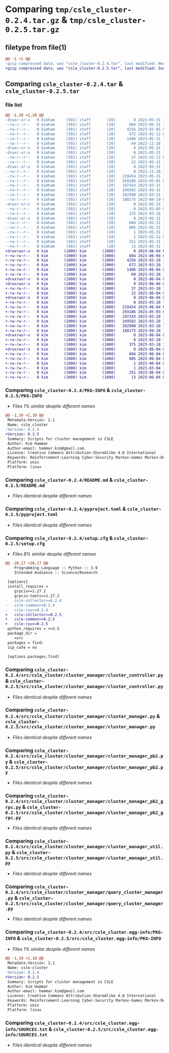 # Comparing `tmp/csle_cluster-0.2.4.tar.gz` & `tmp/csle_cluster-0.2.5.tar.gz`

## filetype from file(1)

```diff
@@ -1 +1 @@
-gzip compressed data, was "csle_cluster-0.2.4.tar", last modified: Wed May 31 13:46:12 2023, max compression
+gzip compressed data, was "csle_cluster-0.2.5.tar", last modified: Sun Jun  4 07:15:22 2023, max compression
```

## Comparing `csle_cluster-0.2.4.tar` & `csle_cluster-0.2.5.tar`

### file list

```diff
@@ -1,28 +1,28 @@
-drwxr-xr-x   0 kimham     (501) staff       (20)        0 2023-05-31 13:46:12.428485 csle_cluster-0.2.4/
--rw-r--r--   0 kimham     (501) staff       (20)      804 2023-05-31 13:46:12.428637 csle_cluster-0.2.4/PKG-INFO
--rw-r--r--   0 kimham     (501) staff       (20)     4256 2023-03-05 07:26:30.000000 csle_cluster-0.2.4/README.md
--rw-r--r--   0 kimham     (501) staff       (20)      672 2023-02-12 09:12:26.000000 csle_cluster-0.2.4/pyproject.toml
--rw-r--r--   0 kimham     (501) staff       (20)     1406 2023-05-31 13:46:12.429372 csle_cluster-0.2.4/setup.cfg
--rw-r--r--   0 kimham     (501) staff       (20)       69 2022-11-28 13:00:49.000000 csle_cluster-0.2.4/setup.py
-drwxr-xr-x   0 kimham     (501) staff       (20)        0 2023-05-31 13:46:12.410495 csle_cluster-0.2.4/src/
-drwxr-xr-x   0 kimham     (501) staff       (20)        0 2023-05-31 13:46:12.412929 csle_cluster-0.2.4/src/csle_cluster/
--rw-r--r--   0 kimham     (501) staff       (20)       37 2023-02-12 09:44:18.000000 csle_cluster-0.2.4/src/csle_cluster/__init__.py
--rw-r--r--   0 kimham     (501) staff       (20)       22 2023-05-31 13:42:03.000000 csle_cluster-0.2.4/src/csle_cluster/__version__.py
-drwxr-xr-x   0 kimham     (501) staff       (20)        0 2023-05-31 13:46:12.424789 csle_cluster-0.2.4/src/csle_cluster/cluster_manager/
--rw-r--r--   0 kimham     (501) staff       (20)        0 2022-11-28 13:00:49.000000 csle_cluster-0.2.4/src/csle_cluster/cluster_manager/__init__.py
--rw-r--r--   0 kimham     (501) staff       (20)   229454 2023-05-31 11:33:47.000000 csle_cluster-0.2.4/src/csle_cluster/cluster_manager/cluster_controller.py
--rw-r--r--   0 kimham     (501) staff       (20)   269186 2023-05-01 07:57:15.000000 csle_cluster-0.2.4/src/csle_cluster/cluster_manager/cluster_manager.py
--rw-r--r--   0 kimham     (501) staff       (20)   197343 2023-03-31 11:14:06.000000 csle_cluster-0.2.4/src/csle_cluster/cluster_manager/cluster_manager_pb2.py
--rw-r--r--   0 kimham     (501) staff       (20)   349502 2023-03-31 11:14:06.000000 csle_cluster-0.2.4/src/csle_cluster/cluster_manager/cluster_manager_pb2_grpc.py
--rw-r--r--   0 kimham     (501) staff       (20)   202990 2023-03-31 11:14:06.000000 csle_cluster-0.2.4/src/csle_cluster/cluster_manager/cluster_manager_util.py
--rw-r--r--   0 kimham     (501) staff       (20)   188175 2023-04-19 06:25:48.000000 csle_cluster-0.2.4/src/csle_cluster/cluster_manager/query_cluster_manager.py
-drwxr-xr-x   0 kimham     (501) staff       (20)        0 2023-05-31 13:46:12.427649 csle_cluster-0.2.4/src/csle_cluster/constants/
--rw-r--r--   0 kimham     (501) staff       (20)        0 2023-03-05 07:26:30.000000 csle_cluster-0.2.4/src/csle_cluster/constants/__init__.py
--rw-r--r--   0 kimham     (501) staff       (20)      375 2023-03-16 16:24:28.000000 csle_cluster-0.2.4/src/csle_cluster/constants/constants.py
-drwxr-xr-x   0 kimham     (501) staff       (20)        0 2023-05-31 13:46:12.414752 csle_cluster-0.2.4/src/csle_cluster.egg-info/
--rw-r--r--   0 kimham     (501) staff       (20)      804 2023-05-31 13:46:11.000000 csle_cluster-0.2.4/src/csle_cluster.egg-info/PKG-INFO
--rw-r--r--   0 kimham     (501) staff       (20)      805 2023-05-31 13:46:12.000000 csle_cluster-0.2.4/src/csle_cluster.egg-info/SOURCES.txt
--rw-r--r--   0 kimham     (501) staff       (20)        1 2023-05-31 13:46:12.000000 csle_cluster-0.2.4/src/csle_cluster.egg-info/dependency_links.txt
--rw-r--r--   0 kimham     (501) staff       (20)        1 2023-02-12 09:44:23.000000 csle_cluster-0.2.4/src/csle_cluster.egg-info/not-zip-safe
--rw-r--r--   0 kimham     (501) staff       (20)      251 2023-05-31 13:46:12.000000 csle_cluster-0.2.4/src/csle_cluster.egg-info/requires.txt
--rw-r--r--   0 kimham     (501) staff       (20)       13 2023-05-31 13:46:12.000000 csle_cluster-0.2.4/src/csle_cluster.egg-info/top_level.txt
+drwxrwxr-x   0 kim       (1000) kim       (1000)        0 2023-06-04 07:15:22.253067 csle_cluster-0.2.5/
+-rw-rw-r--   0 kim       (1000) kim       (1000)      804 2023-06-04 07:15:22.253067 csle_cluster-0.2.5/PKG-INFO
+-rw-rw-r--   0 kim       (1000) kim       (1000)     4256 2023-03-28 14:03:22.000000 csle_cluster-0.2.5/README.md
+-rw-rw-r--   0 kim       (1000) kim       (1000)      672 2023-03-28 14:03:22.000000 csle_cluster-0.2.5/pyproject.toml
+-rw-rw-r--   0 kim       (1000) kim       (1000)     1406 2023-06-04 07:15:22.253067 csle_cluster-0.2.5/setup.cfg
+-rw-rw-r--   0 kim       (1000) kim       (1000)       69 2023-03-28 14:03:22.000000 csle_cluster-0.2.5/setup.py
+drwxrwxr-x   0 kim       (1000) kim       (1000)        0 2023-06-04 07:15:22.229067 csle_cluster-0.2.5/src/
+drwxrwxr-x   0 kim       (1000) kim       (1000)        0 2023-06-04 07:15:22.237067 csle_cluster-0.2.5/src/csle_cluster/
+-rw-rw-r--   0 kim       (1000) kim       (1000)       37 2023-03-28 14:03:22.000000 csle_cluster-0.2.5/src/csle_cluster/__init__.py
+-rw-rw-r--   0 kim       (1000) kim       (1000)       22 2023-06-04 07:13:34.000000 csle_cluster-0.2.5/src/csle_cluster/__version__.py
+drwxrwxr-x   0 kim       (1000) kim       (1000)        0 2023-06-04 07:15:22.253067 csle_cluster-0.2.5/src/csle_cluster/cluster_manager/
+-rw-rw-r--   0 kim       (1000) kim       (1000)        0 2023-03-28 14:03:22.000000 csle_cluster-0.2.5/src/csle_cluster/cluster_manager/__init__.py
+-rw-rw-r--   0 kim       (1000) kim       (1000)   229454 2023-06-04 07:11:42.000000 csle_cluster-0.2.5/src/csle_cluster/cluster_manager/cluster_controller.py
+-rw-rw-r--   0 kim       (1000) kim       (1000)   269186 2023-05-03 08:18:28.000000 csle_cluster-0.2.5/src/csle_cluster/cluster_manager/cluster_manager.py
+-rw-rw-r--   0 kim       (1000) kim       (1000)   197343 2023-03-28 14:03:22.000000 csle_cluster-0.2.5/src/csle_cluster/cluster_manager/cluster_manager_pb2.py
+-rw-rw-r--   0 kim       (1000) kim       (1000)   349502 2023-03-28 14:03:22.000000 csle_cluster-0.2.5/src/csle_cluster/cluster_manager/cluster_manager_pb2_grpc.py
+-rw-rw-r--   0 kim       (1000) kim       (1000)   202990 2023-03-28 14:03:22.000000 csle_cluster-0.2.5/src/csle_cluster/cluster_manager/cluster_manager_util.py
+-rw-rw-r--   0 kim       (1000) kim       (1000)   188175 2023-04-18 12:48:07.000000 csle_cluster-0.2.5/src/csle_cluster/cluster_manager/query_cluster_manager.py
+drwxrwxr-x   0 kim       (1000) kim       (1000)        0 2023-06-04 07:15:22.253067 csle_cluster-0.2.5/src/csle_cluster/constants/
+-rw-rw-r--   0 kim       (1000) kim       (1000)        0 2023-03-28 14:03:22.000000 csle_cluster-0.2.5/src/csle_cluster/constants/__init__.py
+-rw-rw-r--   0 kim       (1000) kim       (1000)      375 2023-03-28 14:03:22.000000 csle_cluster-0.2.5/src/csle_cluster/constants/constants.py
+drwxrwxr-x   0 kim       (1000) kim       (1000)        0 2023-06-04 07:15:22.241067 csle_cluster-0.2.5/src/csle_cluster.egg-info/
+-rw-rw-r--   0 kim       (1000) kim       (1000)      804 2023-06-04 07:15:21.000000 csle_cluster-0.2.5/src/csle_cluster.egg-info/PKG-INFO
+-rw-rw-r--   0 kim       (1000) kim       (1000)      805 2023-06-04 07:15:22.000000 csle_cluster-0.2.5/src/csle_cluster.egg-info/SOURCES.txt
+-rw-rw-r--   0 kim       (1000) kim       (1000)        1 2023-06-04 07:15:21.000000 csle_cluster-0.2.5/src/csle_cluster.egg-info/dependency_links.txt
+-rw-rw-r--   0 kim       (1000) kim       (1000)        1 2023-03-04 13:33:55.000000 csle_cluster-0.2.5/src/csle_cluster.egg-info/not-zip-safe
+-rw-rw-r--   0 kim       (1000) kim       (1000)      251 2023-06-04 07:15:22.000000 csle_cluster-0.2.5/src/csle_cluster.egg-info/requires.txt
+-rw-rw-r--   0 kim       (1000) kim       (1000)       13 2023-06-04 07:15:22.000000 csle_cluster-0.2.5/src/csle_cluster.egg-info/top_level.txt
```

### Comparing `csle_cluster-0.2.4/PKG-INFO` & `csle_cluster-0.2.5/PKG-INFO`

 * *Files 1% similar despite different names*

```diff
@@ -1,10 +1,10 @@
 Metadata-Version: 2.1
 Name: csle_cluster
-Version: 0.2.4
+Version: 0.2.5
 Summary: Scripts for cluster management in CSLE
 Author: Kim Hammar
 Author-email: hammar.kim@gmail.com
 License: Creative Commons Attribution-ShareAlike 4.0 International
 Keywords: Reinforcement-Learning Cyber-Security Markov-Games Markov-Decision-Processes
 Platform: unix
 Platform: linux
```

### Comparing `csle_cluster-0.2.4/README.md` & `csle_cluster-0.2.5/README.md`

 * *Files identical despite different names*

### Comparing `csle_cluster-0.2.4/pyproject.toml` & `csle_cluster-0.2.5/pyproject.toml`

 * *Files identical despite different names*

### Comparing `csle_cluster-0.2.4/setup.cfg` & `csle_cluster-0.2.5/setup.cfg`

 * *Files 8% similar despite different names*

```diff
@@ -20,17 +20,17 @@
 	Programming Language :: Python :: 3.9
 	Intended Audience :: Science/Research
 
 [options]
 install_requires = 
 	grpcio>=1.27.2
 	grpcio-tools>=1.27.2
-	csle-collector>=0.2.4
-	csle-common>=0.2.4
-	csle-ryu>=0.2.4
+	csle-collector>=0.2.5
+	csle-common>=0.2.5
+	csle-ryu>=0.2.5
 python_requires = >=3.5
 package_dir = 
 	=src
 packages = find:
 zip_safe = no
 
 [options.packages.find]
```

### Comparing `csle_cluster-0.2.4/src/csle_cluster/cluster_manager/cluster_controller.py` & `csle_cluster-0.2.5/src/csle_cluster/cluster_manager/cluster_controller.py`

 * *Files identical despite different names*

### Comparing `csle_cluster-0.2.4/src/csle_cluster/cluster_manager/cluster_manager.py` & `csle_cluster-0.2.5/src/csle_cluster/cluster_manager/cluster_manager.py`

 * *Files identical despite different names*

### Comparing `csle_cluster-0.2.4/src/csle_cluster/cluster_manager/cluster_manager_pb2.py` & `csle_cluster-0.2.5/src/csle_cluster/cluster_manager/cluster_manager_pb2.py`

 * *Files identical despite different names*

### Comparing `csle_cluster-0.2.4/src/csle_cluster/cluster_manager/cluster_manager_pb2_grpc.py` & `csle_cluster-0.2.5/src/csle_cluster/cluster_manager/cluster_manager_pb2_grpc.py`

 * *Files identical despite different names*

### Comparing `csle_cluster-0.2.4/src/csle_cluster/cluster_manager/cluster_manager_util.py` & `csle_cluster-0.2.5/src/csle_cluster/cluster_manager/cluster_manager_util.py`

 * *Files identical despite different names*

### Comparing `csle_cluster-0.2.4/src/csle_cluster/cluster_manager/query_cluster_manager.py` & `csle_cluster-0.2.5/src/csle_cluster/cluster_manager/query_cluster_manager.py`

 * *Files identical despite different names*

### Comparing `csle_cluster-0.2.4/src/csle_cluster.egg-info/PKG-INFO` & `csle_cluster-0.2.5/src/csle_cluster.egg-info/PKG-INFO`

 * *Files 1% similar despite different names*

```diff
@@ -1,10 +1,10 @@
 Metadata-Version: 2.1
 Name: csle-cluster
-Version: 0.2.4
+Version: 0.2.5
 Summary: Scripts for cluster management in CSLE
 Author: Kim Hammar
 Author-email: hammar.kim@gmail.com
 License: Creative Commons Attribution-ShareAlike 4.0 International
 Keywords: Reinforcement-Learning Cyber-Security Markov-Games Markov-Decision-Processes
 Platform: unix
 Platform: linux
```

### Comparing `csle_cluster-0.2.4/src/csle_cluster.egg-info/SOURCES.txt` & `csle_cluster-0.2.5/src/csle_cluster.egg-info/SOURCES.txt`

 * *Files identical despite different names*

